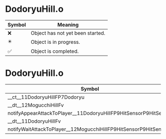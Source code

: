 # DodoryuHill.o
| Symbol | Meaning 
| ------------- | ------------- 
| :x: | Object has not yet been started. 
| :eight_pointed_black_star: | Object is in progress. 
| :white_check_mark: | Object is completed. 


# DodoryuHill.o
| Symbol | Decompiled? |
| ------------- | ------------- |
| __ct__11DodoryuHillFP7Dodoryu | :x: |
| __dt__12MogucchiHillFv | :x: |
| notifyAppearAttackToPlayer__11DodoryuHillFP9HitSensorP9HitSensor | :x: |
| __dt__11DodoryuHillFv | :x: |
| notifyWaitAttackToPlayer__12MogucchiHillFP9HitSensorP9HitSensor | :x: |
